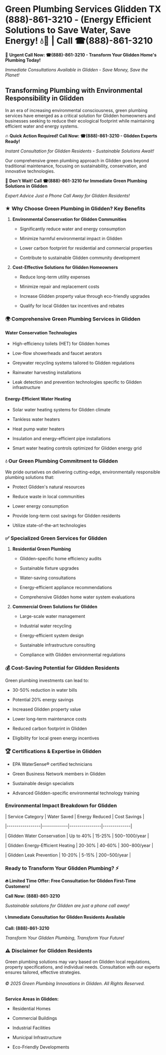 # Green Plumbing Services Glidden TX (888)-861-3210 - (Energy Efficient Solutions to Save Water, Save Energy! 💧🌿 | Call ☎(888)-861-3210

🚨 **Urgent Call Now: ☎(888)-861-3210 - Transform Your Glidden Home's Plumbing Today!**
*Immediate Consultations Available in Glidden - Save Money, Save the Planet!*

## Transforming Plumbing with Environmental Responsibility in Glidden

In an era of increasing environmental consciousness, green plumbing services have emerged as a critical solution for Glidden homeowners and businesses seeking to reduce their ecological footprint while maintaining efficient water and energy systems. 

🔥 **Quick Action Required! Call Now: ☎(888)-861-3210 - Glidden Experts Ready!**
*Instant Consultation for Glidden Residents - Sustainable Solutions Await!*

Our comprehensive green plumbing approach in Glidden goes beyond traditional maintenance, focusing on sustainability, conservation, and innovative technologies.

🚨 **Don't Wait! Call ☎(888)-861-3210 for Immediate Green Plumbing Solutions in Glidden**
*Expert Advice Just a Phone Call Away for Glidden Residents!*

### ★ Why Choose Green Plumbing in Glidden? Key Benefits

1. **Environmental Conservation for Glidden Communities** 
   - Significantly reduce water and energy consumption
   - Minimize harmful environmental impact in Glidden
   - Lower carbon footprint for residential and commercial properties
   - Contribute to sustainable Glidden community development

2. **Cost-Effective Solutions for Glidden Homeowners** 
   - Reduce long-term utility expenses
   - Minimize repair and replacement costs
   - Increase Glidden property value through eco-friendly upgrades
   - Qualify for local Glidden tax incentives and rebates

### 🌍 Comprehensive Green Plumbing Services in Glidden

#### Water Conservation Technologies
- High-efficiency toilets (HET) for Glidden homes
- Low-flow showerheads and faucet aerators
- Greywater recycling systems tailored to Glidden regulations
- Rainwater harvesting installations
- Leak detection and prevention technologies specific to Glidden infrastructure

#### Energy-Efficient Water Heating
- Solar water heating systems for Glidden climate
- Tankless water heaters
- Heat pump water heaters
- Insulation and energy-efficient pipe installations
- Smart water heating controls optimized for Glidden energy grid

### 💧 Our Green Plumbing Commitment to Glidden

We pride ourselves on delivering cutting-edge, environmentally responsible plumbing solutions that:
- Protect Glidden's natural resources
- Reduce waste in local communities
- Lower energy consumption
- Provide long-term cost savings for Glidden residents
- Utilize state-of-the-art technologies

### ✅ Specialized Green Services for Glidden

1. **Residential Green Plumbing**
   - Glidden-specific home efficiency audits
   - Sustainable fixture upgrades
   - Water-saving consultations
   - Energy-efficient appliance recommendations
   - Comprehensive Glidden home water system evaluations

2. **Commercial Green Solutions for Glidden**
   - Large-scale water management
   - Industrial water recycling
   - Energy-efficient system design
   - Sustainable infrastructure consulting
   - Compliance with Glidden environmental regulations

### 💰 Cost-Saving Potential for Glidden Residents

Green plumbing investments can lead to:
- 30-50% reduction in water bills
- Potential 20% energy savings
- Increased Glidden property value
- Lower long-term maintenance costs
- Reduced carbon footprint in Glidden
- Eligibility for local green energy incentives

### 🏆 Certifications & Expertise in Glidden

- EPA WaterSense® certified technicians
- Green Business Network members in Glidden
- Sustainable design specialists
- Advanced Glidden-specific environmental technology training

### Environmental Impact Breakdown for Glidden

| Service Category | Water Saved | Energy Reduced | Cost Savings |
|-----------------|-------------|----------------|--------------|
| Glidden Water Conservation | Up to 40% | 15-25% | $500-$1000/year |
| Glidden Energy-Efficient Heating | 20-30% | 40-60% | $300-$800/year |
| Glidden Leak Prevention | 10-20% | 5-15% | $200-$500/year |

### Ready to Transform Your Glidden Plumbing? ⚡

**🔥 Limited Time Offer: Free Consultation for Glidden First-Time Customers!**

**Call Now: (888)-861-3210**
*Sustainable solutions for Glidden are just a phone call away!*

#### 📞 Immediate Consultation for Glidden Residents Available

**Call: (888)-861-3210**
*Transform Your Glidden Plumbing, Transform Your Future!*

### ⚠️ Disclaimer for Glidden Residents

Green plumbing solutions may vary based on Glidden local regulations, property specifications, and individual needs. Consultation with our experts ensures tailored, effective strategies.

###### © 2025 Green Plumbing Innovations in Glidden. All Rights Reserved.

**Service Areas in Glidden:** 
- Residential Homes
- Commercial Buildings
- Industrial Facilities
- Municipal Infrastructure
- Eco-Friendly Developments